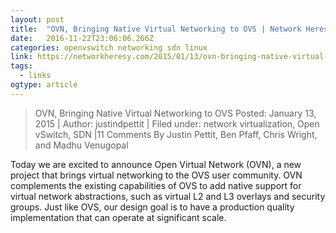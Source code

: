 ```yaml
---
layout: post 
title:  "OVN, Bringing Native Virtual Networking to OVS | Network Heresy" 
date:   2016-11-22T23:06:06.266Z 
categories: openvswitch networking sdn linux
link: https://networkheresy.com/2015/01/13/ovn-bringing-native-virtual-networking-to-ovs/ 
tags:
  - links
ogtype: article 
---
```


> OVN, Bringing Native Virtual Networking to OVS
Posted: January 13, 2015 | Author: justindpettit | Filed under: network virtualization, Open vSwitch, SDN |11 Comments
By Justin Pettit, Ben Pfaff, Chris Wright, and Madhu Venugopal

Today we are excited to announce Open Virtual Network (OVN), a new project that brings virtual networking to the OVS user community. OVN complements the existing capabilities of OVS to add native support for virtual network abstractions, such as virtual L2 and L3 overlays and security groups. Just like OVS, our design goal is to have a production quality implementation that can operate at significant scale.